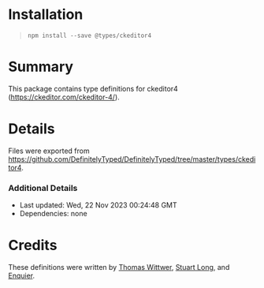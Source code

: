 # Installation
> `npm install --save @types/ckeditor4`

# Summary
This package contains type definitions for ckeditor4 (https://ckeditor.com/ckeditor-4/).

# Details
Files were exported from https://github.com/DefinitelyTyped/DefinitelyTyped/tree/master/types/ckeditor4.

### Additional Details
 * Last updated: Wed, 22 Nov 2023 00:24:48 GMT
 * Dependencies: none

# Credits
These definitions were written by [Thomas Wittwer](https://github.com/wittwert), [Stuart Long](https://github.com/stuartlong), and [Enquier](https://github.com/enquier).
